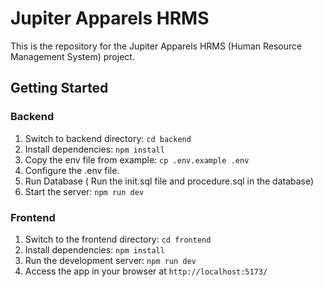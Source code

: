 # Jupiter Apparels HRMS

This is the repository for the Jupiter Apparels HRMS (Human Resource Management System) project.

## Getting Started

### Backend
1. Switch to backend directory: `cd backend`
2. Install dependencies: `npm install`
3. Copy the env file from example: `cp .env.example .env`
4. Configure the .env file.
5. Run Database ( Run the init.sql file and procedure.sql in the database)
8. Start the server: `npm run dev`

### Frontend

1. Switch to the frontend directory: `cd frontend`
2. Install dependencies: `npm install`
3. Run the development server: `npm run dev`
4. Access the app in your browser at `http://localhost:5173/` 
